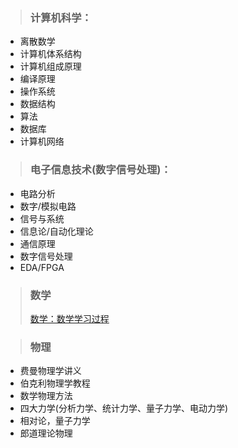 >### 计算机科学：
- 离散数学
- 计算机体系结构
- 计算机组成原理
- 编译原理
- 操作系统
- 数据结构
- 算法
- 数据库
- 计算机网络

>### 电子信息技术(数字信号处理)：
- 电路分析
- 数字/模拟电路
- 信号与系统
- 信息论/自动化理论
- 通信原理
- 数字信号处理
- EDA/FPGA

>### 数学
> [数学：数学学习过程](./数学学习计划.md)


>### 物理
- 费曼物理学讲义
- 伯克利物理学教程
- 数学物理方法
- 四大力学(分析力学、统计力学、量子力学、电动力学)
- 相对论，量子力学
- 郎道理论物理

